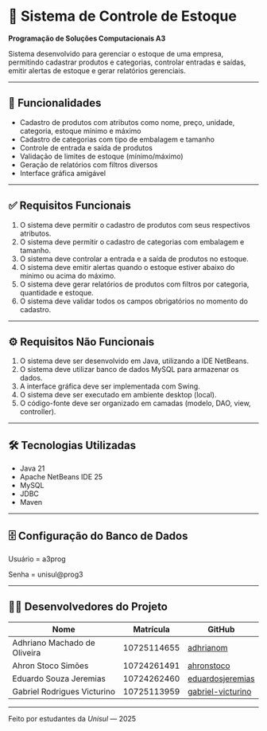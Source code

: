 # 🧾 Sistema de Controle de Estoque
<strong>Programação de Soluções Computacionais A3</strong>


Sistema desenvolvido para gerenciar o estoque de uma empresa, permitindo cadastrar produtos e categorias, controlar entradas e saídas, emitir alertas de estoque e gerar relatórios gerenciais.

---

## 🚀 Funcionalidades

- Cadastro de produtos com atributos como nome, preço, unidade, categoria, estoque mínimo e máximo  
- Cadastro de categorias com tipo de embalagem e tamanho  
- Controle de entrada e saída de produtos  
- Validação de limites de estoque (mínimo/máximo)  
- Geração de relatórios com filtros diversos  
- Interface gráfica amigável  

---

## ✅ Requisitos Funcionais

1. O sistema deve permitir o cadastro de produtos com seus respectivos atributos.  
2. O sistema deve permitir o cadastro de categorias com embalagem e tamanho.  
3. O sistema deve controlar a entrada e a saída de produtos no estoque.  
4. O sistema deve emitir alertas quando o estoque estiver abaixo do mínimo ou acima do máximo.  
5. O sistema deve gerar relatórios de produtos com filtros por categoria, quantidade e estoque.  
6. O sistema deve validar todos os campos obrigatórios no momento do cadastro.

---

## ⚙ Requisitos Não Funcionais

1. O sistema deve ser desenvolvido em Java, utilizando a IDE NetBeans.  
2. O sistema deve utilizar banco de dados MySQL para armazenar os dados.  
3. A interface gráfica deve ser implementada com Swing.  
4. O sistema deve ser executado em ambiente desktop (local).  
5. O código-fonte deve ser organizado em camadas (modelo, DAO, view, controller).

---

## 🛠 Tecnologias Utilizadas

- Java 21  
- Apache NetBeans IDE 25  
- MySQL  
- JDBC  
- Maven  

---

## 🗄 Configuração do Banco de Dados

Usuário = a3prog 

Senha = unisul@prog3

---

## 👨‍💻 Desenvolvedores do Projeto

| Nome                          | Matrícula      | GitHub                     |
|-------------------------------|----------------|----------------------------|
| Adhriano Machado de Oliveira | 10725114655    | [adhrianom](https://github.com/adhrianom) |
| Ahron Stoco Simões           | 10724261491    | [ahronstoco](https://github.com/ahronstoco) |
| Eduardo Souza Jeremias       | 10724262460    | [eduardosjeremias](https://github.com/eduardosjeremias) |
| Gabriel Rodrigues Victurino  | 10725113959    | [gabriel-victurino](https://github.com/gabriel-victurino) |

---

Feito por estudantes da *Unisul* — 2025

